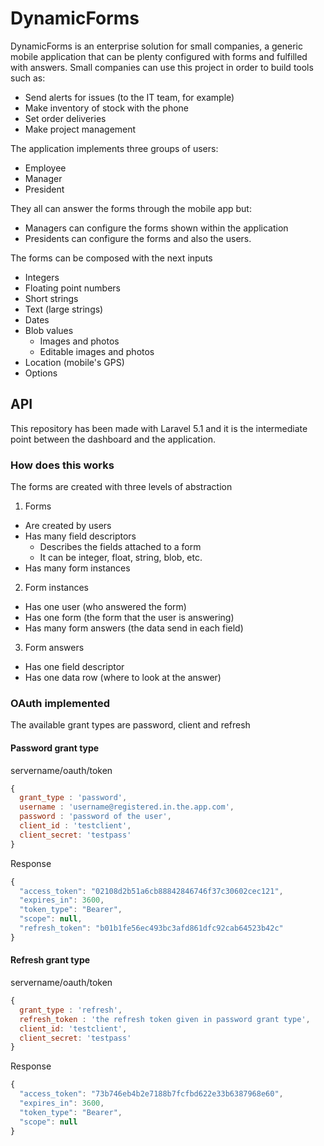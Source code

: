 # DynamicForms

DynamicForms is an enterprise solution for small companies, a generic mobile application that can be plenty configured with forms and fulfilled with answers. Small companies can use this project in order to build tools such as:

* Send alerts for issues (to the IT team, for example)
* Make inventory of stock with the phone
* Set order deliveries
* Make project management

The application implements three groups of users:
* Employee
* Manager
* President

They all can answer the forms through the mobile app but:
* Managers can configure the forms shown within the application
* Presidents can configure the forms and also the users.

The forms can be composed with the next inputs
* Integers
* Floating point numbers
* Short strings
* Text (large strings)
* Dates
* Blob values
  * Images and photos
  * Editable images and photos
* Location (mobile's GPS)
* Options

## API

This repository has been made with Laravel 5.1 and it is the intermediate point between the dashboard and the application.

### How does this works

The forms are created with three levels of abstraction

1. Forms
  * Are created by users
  * Has many field descriptors
    * Describes the fields attached to a form
    * It can be integer, float, string, blob, etc.
  * Has many form instances
2. Form instances
  * Has one user (who answered the form)
  * Has one form (the form that the user is answering)
  * Has many form answers (the data send in each field)
3. Form answers
  * Has one field descriptor
  * Has one data row (where to look at the answer)

### OAuth implemented

The available grant types are password, client and refresh

#### Password grant type

servername/oauth/token
```javascript
{
  grant_type : 'password',
  username : 'username@registered.in.the.app.com',
  password : 'password of the user',
  client_id : 'testclient',
  client_secret: 'testpass'
}
```

Response
```javascript
{
  "access_token": "02108d2b51a6cb88842846746f37c30602cec121",
  "expires_in": 3600,
  "token_type": "Bearer",
  "scope": null,
  "refresh_token": "b01b1fe56ec493bc3afd861dfc92cab64523b42c"
}
```


#### Refresh grant type

servername/oauth/token
```javascript
{
  grant_type : 'refresh',
  refresh_token : 'the refresh token given in password grant type',
  client_id: 'testclient',
  client_secret: 'testpass'
}
```
Response
```javascript
{
  "access_token": "73b746eb4b2e7188b7fcfbd622e33b6387968e60",
  "expires_in": 3600,
  "token_type": "Bearer",
  "scope": null
}
```
